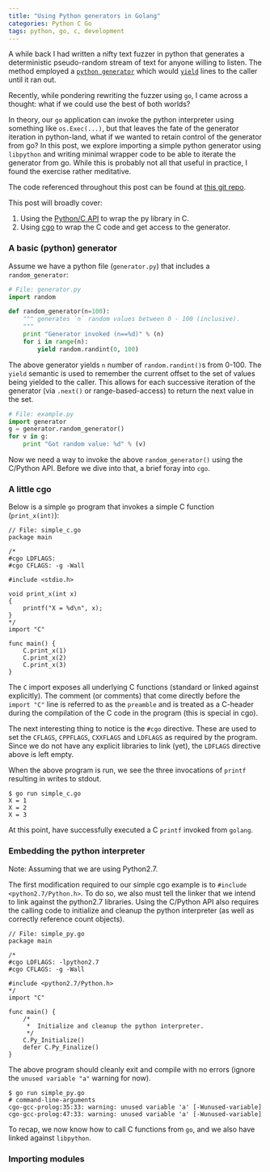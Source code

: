 ```yaml
---
title: "Using Python generators in Golang"
categories: Python C Go
tags: python, go, c, development
---
```


A while back I had written a nifty text fuzzer in python that generates a  deterministic pseudo-random stream of text for anyone willing to listen. The method employed a [`python generator`](https://wiki.python.org/moin/Generators) which would [`yield`]() lines to the caller until it ran out.

Recently, while pondering rewriting the fuzzer using `go`, I came across a thought: what if we could use the best of both worlds?

In theory, our `go` application can invoke the python interpreter using something like `os.Exec(...)`, but that leaves the fate of the generator iteration in python-land, what if we wanted to retain control of the generator from go? In this post, we explore importing a simple python generator using `libpython` and writing minimal wrapper code to be able to iterate the generator from go. While this is probably not all that useful in practice, I found the exercise rather meditative.

The code referenced throughout this post can be found at [this git repo](https://github.com/sabhiram/py-c-go).

This post will broadly cover:
1. Using the [Python/C API](https://docs.python.org/2/c-api/index.html) to wrap the py library in C.
2. Using [cgo](https://golang.org/cmd/cgo/) to wrap the C code and get access to the generator.

### A basic (python) generator

Assume we have a python file (`generator.py`) that includes a `random_generator`:

```python
# File: generator.py
import random

def random_generator(n=100):
    """ generates `n` random values between 0 - 100 (inclusive).
    """
    print "Generator invoked (n==%d)" % (n)
    for i in range(n):
        yield random.randint(0, 100)
```

The above generator yields `n` number of `random.randint()`s from 0-100. The `yield` semantic is used to remember the current offset to the set of values being yielded to the caller. This allows for each successive iteration of the generator (via `.next()` or range-based-access) to return the next value in the set.

```python
# File: example.py
import generator
g = generator.random_generator()
for v in g:
    print "Got random value: %d" % (v)
```

Now we need a way to invoke the above `random_generator()` using the C/Python API. Before we dive into that, a brief foray into `cgo`.

### A little cgo

Below is a simple `go` program that invokes a simple C function (`print_x(int)`):

```golang
// File: simple_c.go
package main

/*
#cgo LDFLAGS:
#cgo CFLAGS: -g -Wall

#include <stdio.h>

void print_x(int x)
{
    printf("X = %d\n", x);
}
*/
import "C"

func main() {
    C.print_x(1)
    C.print_x(2)
    C.print_x(3)
}
```

The `C` import exposes all underlying C functions (standard or linked against explicitly). The comment (or comments) that come directly before the `import "C"` line is referred to as the `preamble` and is treated as a C-header during the compilation of the C code in the program (this is special in cgo).

The next interesting thing to notice is the `#cgo` directive. These are used to set the `CFLAGS`, `CPPFLAGS`, `CXXFLAGS` and `LDFLAGS` as required by the program. Since we do not have any explicit libraries to link (yet), the `LDFLAGS` directive above is left empty.

When the above program is run, we see the three invocations of `printf` resulting in writes to stdout.

```shell
$ go run simple_c.go
X = 1
X = 2
X = 3
```

At this point, have successfully executed a C `printf` invoked from `golang`.

### Embedding the python interpreter

Note: Assuming that we are using Python2.7.

The first modification required to our simple cgo example is to `#include <python2.7/Python.h>`. To do so, we also must tell the linker that we intend to link against the python2.7 libraries. Using the C/Python API also requires the calling code to initialize and cleanup the python interpreter (as well as correctly reference count objects).

```golang
// File: simple_py.go
package main

/*
#cgo LDFLAGS: -lpython2.7
#cgo CFLAGS: -g -Wall

#include <python2.7/Python.h>
*/
import "C"

func main() {
    /*
     *  Initialize and cleanup the python interpreter.
     */
    C.Py_Initialize()
    defer C.Py_Finalize()
}
```

The above program should cleanly exit and compile with no errors (ignore the `unused variable "a"` warning for now).

```shell
$ go run simple_py.go
# command-line-arguments
cgo-gcc-prolog:35:33: warning: unused variable 'a' [-Wunused-variable]
cgo-gcc-prolog:47:33: warning: unused variable 'a' [-Wunused-variable]
```

To recap, we now know how to call C functions from `go`, and we also have linked against `libpython`.

### Importing modules


